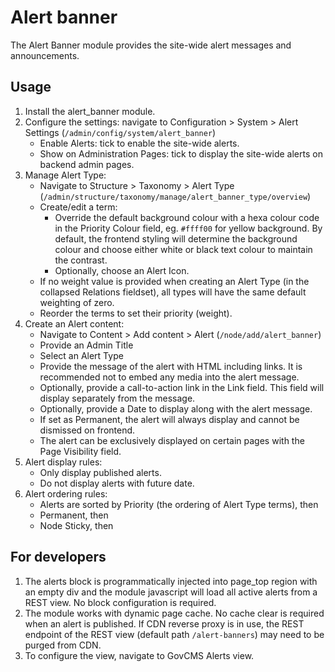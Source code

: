 # Alert banner
The Alert Banner module provides the site-wide alert messages and announcements.

## Usage
  1. Install the alert_banner module.
  2. Configure the settings: navigate to Configuration > System > Alert Settings
   (`/admin/config/system/alert_banner`)
      * Enable Alerts: tick to enable the site-wide alerts.
      * Show on Administration Pages: tick to display the site-wide alerts on
      backend admin pages.
  3. Manage Alert Type:
      * Navigate to Structure > Taxonomy > Alert Type (`/admin/structure/taxonomy/manage/alert_banner_type/overview`)
      * Create/edit a term:
          + Override the default background colour with a hexa colour code in
          the Priority Colour field, eg. `#ffff00` for yellow background. By
          default, the frontend styling will determine the background colour
          and choose either white or black text colour to maintain the contrast.
          + Optionally, choose an Alert Icon.
      * If no weight value is provided when creating an Alert Type (in the
      collapsed Relations fieldset), all types will have the same default
      weighting of zero.
      * Reorder the terms to set their priority (weight).
  4. Create an Alert content:
      * Navigate to Content > Add content > Alert (`/node/add/alert_banner`)
      * Provide an Admin Title
      * Select an Alert Type
      * Provide the message of the alert with HTML including links. It is
      recommended not to embed any media into the alert message.
      * Optionally, provide a call-to-action link in the Link field. This field
      will display separately from the message.
      * Optionally, provide a Date to display along with the alert message.
      * If set as Permanent, the alert will always display and cannot be
      dismissed on frontend.
      * The alert can be exclusively displayed on certain pages with the Page
      Visibility field.
  5. Alert display rules:
      * Only display published alerts.
      * Do not display alerts with future date.
  6. Alert ordering rules:
      * Alerts are sorted by Priority (the ordering of Alert Type terms), then
      * Permanent, then
      * Node Sticky, then

## For developers
  1. The alerts block is programmatically injected into page_top region with an
  empty div and the module javascript will load all active alerts from a REST
  view. No block configuration is required.
  2. The module works with dynamic page cache. No cache clear is required when
  an alert is published. If CDN reverse proxy is in use, the REST endpoint of
  the REST view (default path `/alert-banners`) may need to be purged from CDN.
  3. To configure the view, navigate to GovCMS Alerts view.

